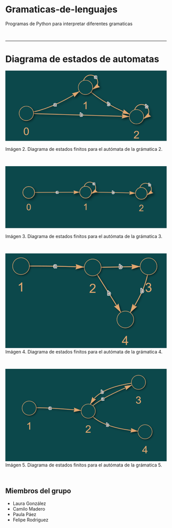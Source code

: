 # Gramaticas-de-lenguajes
Programas de Python para interpretar diferentes gramaticas

<br>

---------
# Diagrama de estados de automatas 

![Modelo Autómata G2](./src/model-g2.png)


Imágen 2. Diagrama de estados finitos para el autómata de la grámatica 2.

<br>

![Modelo Autómata G3](./src/model-g3.png)


Imágen 3. Diagrama de estados finitos para el autómata de la grámatica 3.

<br>

![Modelo Autómata G4](./src/model-g4.png)
Imágen 4. Diagrama de estados finitos para el autómata de la grámatica 4.

<br>

![Modelo Automata G5](./src/model-g5.png)
Imágen 5. Diagrama de estados finitos para el autómata de la grámatica 5.


<br>

## Miembros del grupo

- Laura González
- Camilo Madero
- Paula Páez
- Felipe Rodriguez